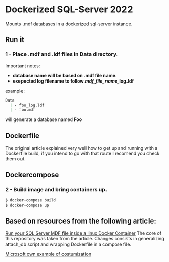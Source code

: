 # Dockerized SQL-Server 2022
Mounts .mdf databases in a dockerized sql-server instance.

## Run it
### 1 - Place .mdf and .ldf files in Data directory.
Important notes:
  - **database name will be based on .mdf file name**.
  - **exepected log filename to follow *mdf_file_name*_log.ldf**

example:

``` bash
Data
  | - foo_log.ldf
  | - foo.mdf
```

will generate a database named **Foo**

## Dockerfile
The original article explained very well how to get up and running with a Dockerfile build, if you intend to go with that route I recomend you check them out.

## Dockercompose
### 2 - Build image and bring containers up.

``` bash
$ docker-compose build
$ docker-compose up
```

## Based on resources from the following article:
[Run your SQL Server MDF file inside a linux Docker Container](https://www.mobilize.net/blog/run-your-sql-server-mdf-file-inside-a-linux-docker-container)
The core of this repository was taken from the article. Changes consists in generalizing attach_db script and wrapping Dockerfile in a compose file.

[Microsoft own example of costumization](https://github.com/microsoft/mssql-docker/tree/master/linux/preview/examples/mssql-customize)